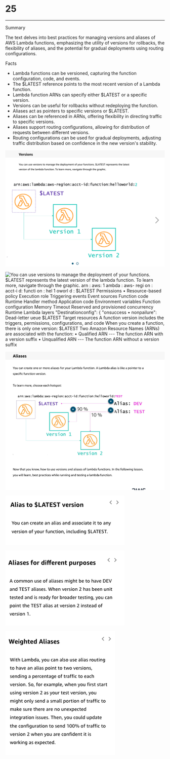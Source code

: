 # 25



---

Summary

The text delves into best practices for managing versions and aliases of AWS Lambda functions, emphasizing the utility of versions for rollbacks, the flexibility of aliases, and the potential for gradual deployments using routing configurations.

Facts

- Lambda functions can be versioned, capturing the function configuration, code, and events.
- The $LATEST reference points to the most recent version of a Lambda function.
- Lambda function ARNs can specify either $LATEST or a specific version.
- Versions can be useful for rollbacks without redeploying the function.
- Aliases act as pointers to specific versions or $LATEST.
- Aliases can be referenced in ARNs, offering flexibility in directing traffic to specific versions.
- Aliases support routing configurations, allowing for distribution of requests between different versions.
- Routing configurations can be used for gradual deployments, adjusting traffic distribution based on confidence in the new version's stability.







![Versions You can use versions to manage the deployment of your functions. $LATEST represents the latest version of the lambda function. To learn more, navigate through the graphic. arn : aws : 1 ambda : aws-regi on : acct-i d : functi on : hel 1 oworl d: 2 $LATEST Version 1 version 2 ](../../../media/AWS-Developing-Serverless-Solutions-on-AWS-Module-7---Lambda-25-image1.png)







![You can use versions to manage the deployment of your functions. $LATEST represents the latest version of the lambda function. To learn more, navigate through the graphic. arn : aws: 1 ambda : aws- regi on : acct-i d: functi on : hel 1 oworl d : $LATEST Permissions • Resource-based policy Execution role Triggering events Event sources Function code Runtime Handler method Application code Environment variables Function configuration Memory Timeout Reserved and provisioned concurrency Runtime Lambda layers "Destinationconfig": { "onsuccess • nonpailure": Dead-letter ueue $LATEST Target resources A function version includes the triggers, permissions, configurations, and code When you create a function, there is only one version: $LATEST Two Amazon Resource Names (ARNs) are associated with the function: • Qualified ARN --- The function ARN with a version suffix • Unqualified ARN --- The function ARN without a version suffix ](../../../media/AWS-Developing-Serverless-Solutions-on-AWS-Module-7---Lambda-25-image2.png)



![Aliases You can create one or more aliases for your Lambda function. A Lambda alias is like a pointer to a specific function version. To learn more, choose each hotspot: arn : aws : 1 ambda : aws- regi on : acct-i d : functi on : hel 1 oworl d : TEST $ LATEST version Alias: 0 90 % CAI i as : 10% 1 version 2 DEV TEST Now that you know, how to use versions and aliases of lambda functions. In the following lesson, you will learn, best practices while running and testing a lambda function. ](../../../media/AWS-Developing-Serverless-Solutions-on-AWS-Module-7---Lambda-25-image3.png)



![Alias to $LATEST version You can create an alias and associate it to any version of your function, including $LATEST. ](../../../media/AWS-Developing-Serverless-Solutions-on-AWS-Module-7---Lambda-25-image4.png)





![Aliases for different purposes A common use of aliases might be to have DEV and TEST aliases. When version 2 has been unit tested and is ready for broader testing, you can point the TEST alias at version 2 instead of version 1 . ](../../../media/AWS-Developing-Serverless-Solutions-on-AWS-Module-7---Lambda-25-image5.png)



![Weighted Aliases With Lambda, you can also use alias routing to have an alias point to two versions, sending a percentage of traffic to each version. So, for example, when you first start using version 2 as your test version, you might only send a small portion of traffic to make sure there are no unexpected integration issues. Then, you could update the configuration to send 100% of traffic to version 2 when you are confident it is working as expected. ](../../../media/AWS-Developing-Serverless-Solutions-on-AWS-Module-7---Lambda-25-image6.png)








